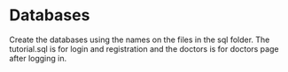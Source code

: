 # Databases
Create the databases using the names on the files in the sql folder. The tutorial.sql is for login and registration and the doctors is for doctors page after logging in.
 
 

